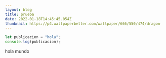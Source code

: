 ```yaml
---
layout: blog
title: prueba
date: 2022-01-18T14:45:45.054Z
thumbnail: https://p4.wallpaperbetter.com/wallpaper/666/550/474/dragon-ball-dragon-ball-super-goku-wallpaper-preview.jpg
---
```

```javascript
let publicacion = "hola";
console.log(publicacion);
```

hola mundo